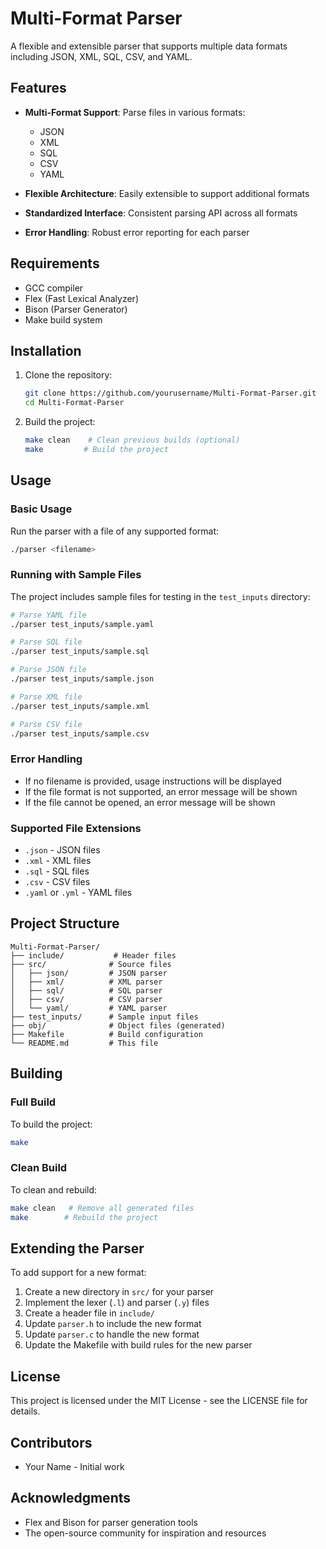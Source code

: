 # Multi-Format Parser

A flexible and extensible parser that supports multiple data formats including JSON, XML, SQL, CSV, and YAML.

## Features

- **Multi-Format Support**: Parse files in various formats:
  - JSON
  - XML
  - SQL
  - CSV
  - YAML

- **Flexible Architecture**: Easily extensible to support additional formats
- **Standardized Interface**: Consistent parsing API across all formats
- **Error Handling**: Robust error reporting for each parser

## Requirements

- GCC compiler
- Flex (Fast Lexical Analyzer)
- Bison (Parser Generator)
- Make build system

## Installation

1. Clone the repository:
   ```bash
   git clone https://github.com/yourusername/Multi-Format-Parser.git
   cd Multi-Format-Parser
   ```

2. Build the project:
   ```bash
   make clean    # Clean previous builds (optional)
   make         # Build the project
   ```

## Usage

### Basic Usage
Run the parser with a file of any supported format:
```bash
./parser <filename>
```

### Running with Sample Files
The project includes sample files for testing in the `test_inputs` directory:

```bash
# Parse YAML file
./parser test_inputs/sample.yaml

# Parse SQL file
./parser test_inputs/sample.sql

# Parse JSON file
./parser test_inputs/sample.json

# Parse XML file
./parser test_inputs/sample.xml

# Parse CSV file
./parser test_inputs/sample.csv
```

### Error Handling
- If no filename is provided, usage instructions will be displayed
- If the file format is not supported, an error message will be shown
- If the file cannot be opened, an error message will be shown

### Supported File Extensions
- `.json` - JSON files
- `.xml` - XML files
- `.sql` - SQL files
- `.csv` - CSV files
- `.yaml` or `.yml` - YAML files

## Project Structure

```
Multi-Format-Parser/
├── include/           # Header files
├── src/              # Source files
│   ├── json/         # JSON parser
│   ├── xml/          # XML parser
│   ├── sql/          # SQL parser
│   ├── csv/          # CSV parser
│   └── yaml/         # YAML parser
├── test_inputs/      # Sample input files
├── obj/              # Object files (generated)
├── Makefile          # Build configuration
└── README.md         # This file
```

## Building

### Full Build
To build the project:
```bash
make
```

### Clean Build
To clean and rebuild:
```bash
make clean   # Remove all generated files
make        # Rebuild the project
```

## Extending the Parser

To add support for a new format:

1. Create a new directory in `src/` for your parser
2. Implement the lexer (`.l`) and parser (`.y`) files
3. Create a header file in `include/`
4. Update `parser.h` to include the new format
5. Update `parser.c` to handle the new format
6. Update the Makefile with build rules for the new parser

## License

This project is licensed under the MIT License - see the LICENSE file for details.

## Contributors

- Your Name - Initial work

## Acknowledgments

- Flex and Bison for parser generation tools
- The open-source community for inspiration and resources 